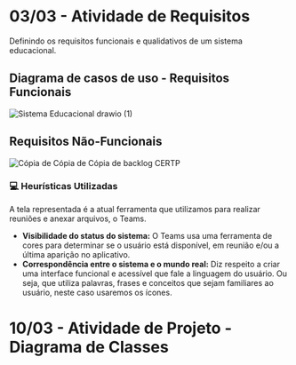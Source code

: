 # 03/03 - Atividade de Requisitos
Definindo os requisitos funcionais e qualidativos de um sistema educacional.

## Diagrama de casos de uso - Requisitos Funcionais

![Sistema Educacional drawio (1)](https://user-images.githubusercontent.com/89141910/156596001-c02f87f2-7ea7-4d63-ae02-474fd1879bf3.png)


## Requisitos Não-Funcionais

![Cópia de Cópia de Cópia de backlog CERTP](https://user-images.githubusercontent.com/89141910/156756335-3e4bacec-2cef-4e86-8030-04572dbbbc3e.png)

### 💻 Heurísticas Utilizadas

A tela representada é a atual ferramenta que utilizamos para realizar reuniões e anexar arquivos, o Teams.

- **Visibilidade do status do sistema:** O Teams usa uma ferramenta de cores para determinar se o usuário está disponível, em reunião e/ou a última aparição no aplicativo.
- **Correspondência entre o sistema e o mundo real:** Diz respeito a criar uma interface funcional e acessível que fale a linguagem do usuário. Ou seja, que utiliza palavras, frases e conceitos que sejam familiares ao usuário, neste caso usaremos os ícones.

# 10/03 - Atividade de Projeto - Diagrama de Classes
